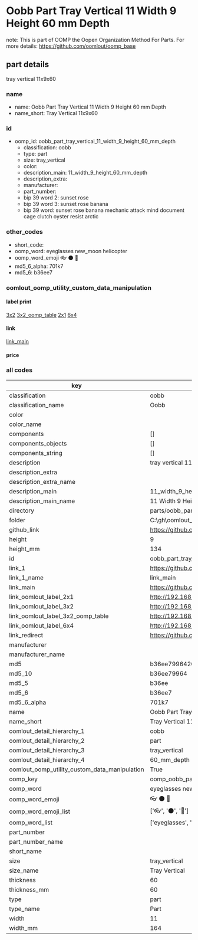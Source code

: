 # Oobb Part Tray Vertical 11 Width 9 Height 60 mm Depth  

note: This is part of OOMP the Oopen Organization Method For Parts. For more details: https://github.com/oomlout/oomp_base

##  part details
  



tray vertical 11x9x60



### name
* name: Oobb Part Tray Vertical 11 Width 9 Height 60 mm Depth
* name_short: Tray Vertical 11x9x60 
### id
* oomp_id: oobb_part_tray_vertical_11_width_9_height_60_mm_depth
  * classification: oobb
  * type: part
  * size: tray_vertical
  * color: 
  * description_main: 11_width_9_height_60_mm_depth
  * description_extra: 
  * manufacturer: 
  * part_number: 
  * bip 39 word 2: sunset rose
  * bip 39 word 3: sunset rose banana
  * bip 39 word: sunset rose banana mechanic attack mind document cage clutch oyster resist arctic

### other_codes
* short_code: 
* oomp_word: eyeglasses new_moon helicopter
* oomp_word_emoji :eyeglasses: :new_moon: :helicopter:
* md5_6_alpha: 701k7
* md5_6: b36ee7






### oomlout_oomp_utility_custom_data_manipulation
#### label print
[3x2](http://192.168.1.245:1112/?label=oomp%20701k7)
[3x2_oomp_table](http://192.168.1.108:1112/?label=oomp%20701k7)
[2x1](http://192.168.1.242:1112/?label=oomp%20701k7)
[6x4](http://192.168.1.55:1112/?label=oomp%20701k7)    

#### link

[link_main](https://github.com/oomlout/oomlout_oobb_version_4_generated_parts/tree/main/navigation_oomp/oobb/part/tray_vertical/11_width_9_height_60_mm_depth/part)                              

#### price







### all codes 
| key | value |  
| --- | --- |  
| classification | oobb |  
| classification_name | Oobb |  
| color |  |  
| color_name |  |  
| components | [] |  
| components_objects | [] |  
| components_string | [] |  
| description | tray vertical 11x9x60 |  
| description_extra |  |  
| description_extra_name |  |  
| description_main | 11_width_9_height_60_mm_depth |  
| description_main_name | 11 Width 9 Height 60 mm Depth |  
| directory | parts/oobb_part_tray_vertical_11_width_9_height_60_mm_depth |  
| folder | C:\gh\oomlout_oobb_version_4_generated_parts\parts\oobb_part_tray_vertical_11_width_9_height_60_mm_depth |  
| github_link | https://github.com/oomlout/oomlout_oomp_part_src/tree/main/parts/oobb_part_tray_vertical_11_width_9_height_60_mm_depth |  
| height | 9 |  
| height_mm | 134 |  
| id | oobb_part_tray_vertical_11_width_9_height_60_mm_depth |  
| link_1 | https://github.com/oomlout/oomlout_oobb_version_4_generated_parts/tree/main/navigation_oomp/oobb/part/tray_vertical/11_width_9_height_60_mm_depth/part |  
| link_1_name | link_main |  
| link_main | https://github.com/oomlout/oomlout_oobb_version_4_generated_parts/tree/main/navigation_oomp/oobb/part/tray_vertical/11_width_9_height_60_mm_depth/part |  
| link_oomlout_label_2x1 | http://192.168.1.242:1112/?label=oomp%20701k7 |  
| link_oomlout_label_3x2 | http://192.168.1.245:1112/?label=oomp%20701k7 |  
| link_oomlout_label_3x2_oomp_table | http://192.168.1.108:1112/?label=oomp%20701k7 |  
| link_oomlout_label_6x4 | http://192.168.1.55:1112/?label=oomp%20701k7 |  
| link_redirect | https://github.com/oomlout/oomlout_oobb_version_4_generated_parts/tree/main/parts/oobb_tray_vertical_11_09_60 |  
| manufacturer |  |  
| manufacturer_name |  |  
| md5 | b36ee7996420280e338738a2246f06cc |  
| md5_10 | b36ee79964 |  
| md5_5 | b36ee |  
| md5_6 | b36ee7 |  
| md5_6_alpha | 701k7 |  
| name | Oobb Part Tray Vertical 11 Width 9 Height 60 mm Depth |  
| name_short | Tray Vertical 11x9x60  |  
| oomlout_detail_hierarchy_1 | oobb |  
| oomlout_detail_hierarchy_2 | part |  
| oomlout_detail_hierarchy_3 | tray_vertical |  
| oomlout_detail_hierarchy_4 | 60_mm_depth |  
| oomlout_oomp_utility_custom_data_manipulation | True |  
| oomp_key | oomp_oobb_part_tray_vertical_11_width_9_height_60_mm_depth |  
| oomp_word | eyeglasses new_moon helicopter |  
| oomp_word_emoji | :eyeglasses: :new_moon: :helicopter: |  
| oomp_word_emoji_list | [':eyeglasses:', ':new_moon:', ':helicopter:'] |  
| oomp_word_list | ['eyeglasses', 'new_moon', 'helicopter'] |  
| part_number |  |  
| part_number_name |  |  
| short_name |  |  
| size | tray_vertical |  
| size_name | Tray Vertical |  
| thickness | 60 |  
| thickness_mm | 60 |  
| type | part |  
| type_name | Part |  
| width | 11 |  
| width_mm | 164 |  
